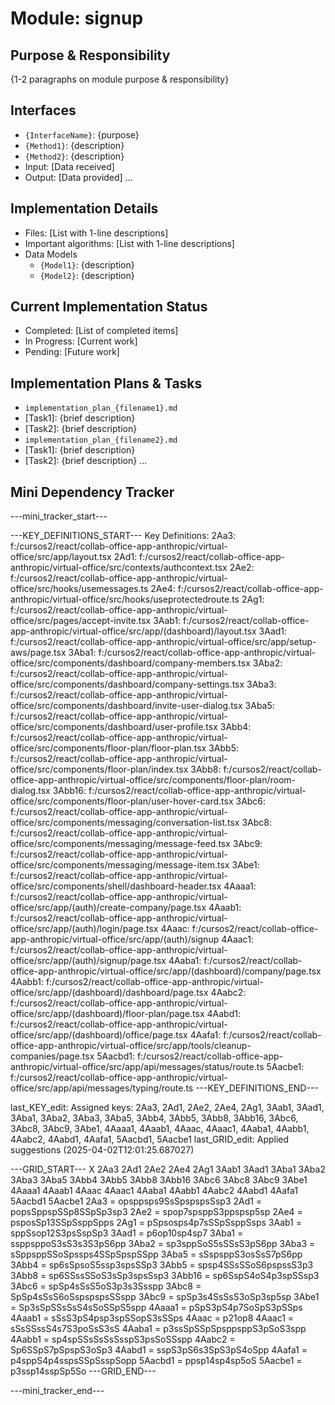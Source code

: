 # Module: signup

## Purpose & Responsibility
{1-2 paragraphs on module purpose & responsibility}

## Interfaces
* `{InterfaceName}`: {purpose}
* `{Method1}`: {description}
* `{Method2}`: {description}
* Input: [Data received]
* Output: [Data provided]
...

## Implementation Details
* Files: [List with 1-line descriptions]
* Important algorithms: [List with 1-line descriptions]
* Data Models
    * `{Model1}`: {description}
    * `{Model2}`: {description}

## Current Implementation Status
* Completed: [List of completed items]
* In Progress: [Current work]
* Pending: [Future work]

## Implementation Plans & Tasks
* `implementation_plan_{filename1}.md`
* [Task1]: {brief description}
* [Task2]: {brief description}
* `implementation_plan_{filename2}.md`
* [Task1]: {brief description}
* [Task2]: {brief description} 
...

## Mini Dependency Tracker
---mini_tracker_start---

---KEY_DEFINITIONS_START---
Key Definitions:
2Aa3: f:/cursos2/react/collab-office-app-anthropic/virtual-office/src/app/layout.tsx
2Ad1: f:/cursos2/react/collab-office-app-anthropic/virtual-office/src/contexts/authcontext.tsx
2Ae2: f:/cursos2/react/collab-office-app-anthropic/virtual-office/src/hooks/usemessages.ts
2Ae4: f:/cursos2/react/collab-office-app-anthropic/virtual-office/src/hooks/useprotectedroute.ts
2Ag1: f:/cursos2/react/collab-office-app-anthropic/virtual-office/src/pages/accept-invite.tsx
3Aab1: f:/cursos2/react/collab-office-app-anthropic/virtual-office/src/app/(dashboard)/layout.tsx
3Aad1: f:/cursos2/react/collab-office-app-anthropic/virtual-office/src/app/setup-aws/page.tsx
3Aba1: f:/cursos2/react/collab-office-app-anthropic/virtual-office/src/components/dashboard/company-members.tsx
3Aba2: f:/cursos2/react/collab-office-app-anthropic/virtual-office/src/components/dashboard/company-settings.tsx
3Aba3: f:/cursos2/react/collab-office-app-anthropic/virtual-office/src/components/dashboard/invite-user-dialog.tsx
3Aba5: f:/cursos2/react/collab-office-app-anthropic/virtual-office/src/components/dashboard/user-profile.tsx
3Abb4: f:/cursos2/react/collab-office-app-anthropic/virtual-office/src/components/floor-plan/floor-plan.tsx
3Abb5: f:/cursos2/react/collab-office-app-anthropic/virtual-office/src/components/floor-plan/index.tsx
3Abb8: f:/cursos2/react/collab-office-app-anthropic/virtual-office/src/components/floor-plan/room-dialog.tsx
3Abb16: f:/cursos2/react/collab-office-app-anthropic/virtual-office/src/components/floor-plan/user-hover-card.tsx
3Abc6: f:/cursos2/react/collab-office-app-anthropic/virtual-office/src/components/messaging/conversation-list.tsx
3Abc8: f:/cursos2/react/collab-office-app-anthropic/virtual-office/src/components/messaging/message-feed.tsx
3Abc9: f:/cursos2/react/collab-office-app-anthropic/virtual-office/src/components/messaging/message-item.tsx
3Abe1: f:/cursos2/react/collab-office-app-anthropic/virtual-office/src/components/shell/dashboard-header.tsx
4Aaaa1: f:/cursos2/react/collab-office-app-anthropic/virtual-office/src/app/(auth)/create-company/page.tsx
4Aaab1: f:/cursos2/react/collab-office-app-anthropic/virtual-office/src/app/(auth)/login/page.tsx
4Aaac: f:/cursos2/react/collab-office-app-anthropic/virtual-office/src/app/(auth)/signup
4Aaac1: f:/cursos2/react/collab-office-app-anthropic/virtual-office/src/app/(auth)/signup/page.tsx
4Aaba1: f:/cursos2/react/collab-office-app-anthropic/virtual-office/src/app/(dashboard)/company/page.tsx
4Aabb1: f:/cursos2/react/collab-office-app-anthropic/virtual-office/src/app/(dashboard)/dashboard/page.tsx
4Aabc2: f:/cursos2/react/collab-office-app-anthropic/virtual-office/src/app/(dashboard)/floor-plan/page.tsx
4Aabd1: f:/cursos2/react/collab-office-app-anthropic/virtual-office/src/app/(dashboard)/office/page.tsx
4Aafa1: f:/cursos2/react/collab-office-app-anthropic/virtual-office/src/app/tools/cleanup-companies/page.tsx
5Aacbd1: f:/cursos2/react/collab-office-app-anthropic/virtual-office/src/app/api/messages/status/route.ts
5Aacbe1: f:/cursos2/react/collab-office-app-anthropic/virtual-office/src/app/api/messages/typing/route.ts
---KEY_DEFINITIONS_END---

last_KEY_edit: Assigned keys: 2Aa3, 2Ad1, 2Ae2, 2Ae4, 2Ag1, 3Aab1, 3Aad1, 3Aba1, 3Aba2, 3Aba3, 3Aba5, 3Abb4, 3Abb5, 3Abb8, 3Abb16, 3Abc6, 3Abc8, 3Abc9, 3Abe1, 4Aaaa1, 4Aaab1, 4Aaac, 4Aaac1, 4Aaba1, 4Aabb1, 4Aabc2, 4Aabd1, 4Aafa1, 5Aacbd1, 5Aacbe1
last_GRID_edit: Applied suggestions (2025-04-02T12:01:25.687027)

---GRID_START---
X 2Aa3 2Ad1 2Ae2 2Ae4 2Ag1 3Aab1 3Aad1 3Aba1 3Aba2 3Aba3 3Aba5 3Abb4 3Abb5 3Abb8 3Abb16 3Abc6 3Abc8 3Abc9 3Abe1 4Aaaa1 4Aaab1 4Aaac 4Aaac1 4Aaba1 4Aabb1 4Aabc2 4Aabd1 4Aafa1 5Aacbd1 5Aacbe1
2Aa3 = opsppsps9SsSpspspsSsp3
2Ad1 = popsSppspSSp8SSpSp3sp3
2Ae2 = spop7spsppS3ppspsp5sp
2Ae4 = psposSp13SSpSsppSpps
2Ag1 = pSpsosps4p7sSSpSsppSsps
3Aab1 = sppSsop12S3psSspSp3
3Aad1 = p6op10sp4sp7
3Aba1 = ssppsppoS3sS3s3S3pS6pp
3Aba2 = sp3sppSoS5sSSsS3pS6pp
3Aba3 = sSppsppSSoSpssps4SSpSpspSSpp
3Aba5 = sSspsppS3osSsS7pS6pp
3Abb4 = sp6sSpsoS5ssp3spsSSp3
3Abb5 = spsp4SSsSSoS6pspssS3p3
3Abb8 = sp6SSssSSoS3sSp3spsSsp3
3Abb16 = sp6SspS4oS4p3spSSsp3
3Abc6 = spSp4sSsS5oS3p3s3Ssspp
3Abc8 = SpSp4sSsS6oSspspspsSSspp
3Abc9 = spSp3s4SsSsS3oSp3sp5sp
3Abe1 = Sp3sSpSSsSsS4sSoSSpS5spp
4Aaaa1 = pSpS3pS4p7SoSpS3pSSps
4Aaab1 = sSsS3pS4psp3spSSopS3sSSps
4Aaac = p21op8
4Aaac1 = sSsSSssS4s7S3poSsS3sS
4Aaba1 = p3ssSpSSpSpsppsppS3pSoS3spp
4Aabb1 = sp4spSSsSsSsSsspS3psSoSSspp
4Aabc2 = Sp6SSpS7pSpspS3oSp3
4Aabd1 = sspS3pS6s3SpS3pS4oSpp
4Aafa1 = p4sppS4p4sspsSSpSsspSopp
5Aacbd1 = ppsp14sp4sp5oS
5Aacbe1 = p3ssp14sspSp5So
---GRID_END---

---mini_tracker_end---
